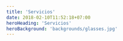 ```yaml
---
title: 'Servicios'
date: 2018-02-10T11:52:18+07:00
heroHeading: 'Servicios'
heroBackground: 'backgrounds/glasses.jpg'
---
```

